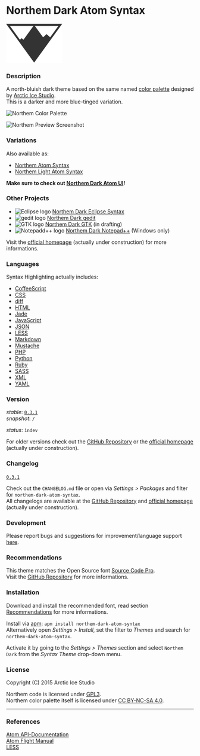 # Northem Dark Atom Syntax

[![Northem Logo](res/image/northem-logo.png)](http://arcticicestudio.com/Northem)

### Description
A north-bluish dark theme based on the same named [color palette](https://github.com/arcticicestudio/northem) designed by [Arctic Ice Studio](http://arcticicestudio.com).  
This is a darker and more blue-tinged variation.

![Northem Color Palette](https://raw.githubusercontent.com/arcticicestudio/northem-dark-atom-syntax/master/res/image/northem-dark.png)

![Northem Preview Screenshot](https://raw.githubusercontent.com/arcticicestudio/northem-dark-atom-syntax/master/res/image/preview-screenshot.png)

### Variations
Also available as:
  - [Northem Atom Syntax](https://github.com/arcticicestudio/northem-atom-syntax)
  - [Northem Light Atom Syntax](https://github.com/arcticicestudio/northem-light-atom-syntax)

__Make sure to check out [Northem Dark Atom UI](https://github.com/arcticicestudio/northem-dark-atom-ui)!__

### Other Projects
  - ![Eclipse logo](https://eclipse.org/favicon.ico) [Northem Dark Eclipse Syntax](https://github.com/arcticicestudio/northem-dark-eclipse-syntax)
  - ![gedit logo](https://static.gnome.org/wiki.gnome.org/gnome/css/favicon.png) [Northem Dark gedit](https://github.com/arcticicestudio/northem-dark-gedit)
  - ![GTK logo](http://www.gtk.org/images/gtk-logo.ico) [Northem Dark GTK](#) (in drafting)
  - ![Notepadd++ logo](http://notepad-plus-plus.org/assets/images/favicon.ico) [Northem Dark Notepad++](https://github.com/arcticicestudio/northem-dark-notepadplusplus) (Windows only)

Visit the [official homepage](http://arcticicestudio.com/Northem) (actually under construction) for more informations.

### Languages
Syntax Highlighting actually includes:
  - [CoffeeScript](https://atom.io/packages/language-coffee-script)
  - [CSS](https://atom.io/packages/language-css)
  - [diff](https://atom.io/packages/git-diff)
  - [HTML](https://atom.io/packages/language-html)
  - [Jade](https://atom.io/packages/language-jade)
  - [JavaScript](https://atom.io/packages/language-javascript)
  - [JSON](https://atom.io/packages/language-json)
  - [LESS](https://atom.io/packages/language-lesss)
  - [Markdown](https://atom.io/packages/language-gfm)
  - [Mustache](https://atom.io/packages/language-mustache)
  - [PHP](https://atom.io/packages/language-php)
  - [Python](https://atom.io/packages/language-python)
  - [Ruby](https://atom.io/packages/language-ruby)
  - [SASS](https://atom.io/packages/language-sass)
  - [XML](https://atom.io/packages/language-xml)
  - [YAML](https://atom.io/packages/language-yaml)

### Version
_stable_: [`0.3.1`](https://github.com/arcticicestudio/northem-dark-atom-syntax/releases/latest)  
_snapshot_: `/`

_status_: `ìndev`

For older versions check out the [GitHub Repository](https://github.com/arcticicestudio/northem-dark-atom-syntax) or the [official homepage](http://arcticicestudio.com/Northem) (actually under construction).

### Changelog
[`0.3.1`](CHANGELOG.md)

Check out the `CHANGELOG.md` file or open via _Settings > Packages_ and filter for `northem-dark-atom-syntax`.  
All changelogs are available at the [GitHub Repository](https://github.com/arcticicestudio/northem-dark-atom-syntax) and [official homepage](http://arcticicestudio.com/Northem) (actually under construction).

### Development
Please report bugs and suggestions for improvement/language support [here](https://github.com/arcticicestudio/northem-dark-atom-syntax/issues).

### Recommendations
This theme matches the Open Source font [Source Code Pro](https://typekit.com/fonts/source-code-pro).  
Visit the [GitHub Repository](https://github.com/adobe-fonts/source-code-pro) for more informations.

### Installation
Download and install the recommended font, read section [Recommendations](#Recommendations) for more informations.

Install via [apm](https://github.com/atom/apm): `apm install northem-dark-atom-syntax`  
Alternatively open _Settings > Install_, set the filter to _Themes_ and search for `northem-dark-atom-syntax`.

Activate it by going to the _Settings > Themes_ section and select `Northem Dark` from the _Syntax Theme_ drop-down menu.

### License
Copyright (C) 2015 Arctic Ice Studio

Northem code is licensed under [GPL3](http://www.gnu.org/licenses/gpl.txt).  
Northem color palette itself is licensed under [CC BY-NC-SA 4.0](http://creativecommons.org/licenses/by-nc-sa/4.0).

---

### References
[Atom API-Documentation](https://atom.io/docs/api/latest/Atom)  
[Atom Flight Manual](https://atom.io/docs)  
[LESS](http://lesscss.org)
